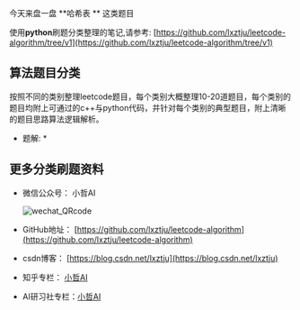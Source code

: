 ﻿今天来盘一盘 **哈希表 ** 这类题目



使用**python**刷题分类整理的笔记,请参考:  [https://github.com/lxztju/leetcode-algorithm/tree/v1](https://github.com/lxztju/leetcode-algorithm/tree/v1)

## 算法题目分类

按照不同的类别整理leetcode题目，每个类别大概整理10-20道题目，每个类别的题目均附上可通过的c++与python代码，并针对每个类别的典型题目，附上清晰的题目思路算法逻辑解析。



* 题解:
	* 







## 更多分类刷题资料

* 微信公众号： 小哲AI

  ![wechat_QRcode](https://img-blog.csdnimg.cn/20210104185413204.jpg)

* GitHub地址： [https://github.com/lxztju/leetcode-algorithm](https://github.com/lxztju/leetcode-algorithm)
* csdn博客： [https://blog.csdn.net/lxztju](https://blog.csdn.net/lxztju)
* 知乎专栏： [小哲AI](https://www.zhihu.com/column/c_1101089619118026752)
* AI研习社专栏：[小哲AI](https://www.yanxishe.com/column/109)

